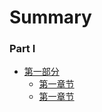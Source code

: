 # Summary

### Part I

* [第一部分](part1/README.md)
  * [第一章节](part1/chapter1/文章名称1)
  * [第一章节](part1/chapter1/文章名称2)